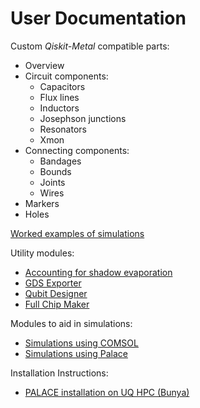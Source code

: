 # User Documentation

Custom *Qiskit-Metal* compatible parts:
- Overview
- Circuit components:
    - Capacitors
    - Flux lines
    - Inductors
    - Josephson junctions
    - Resonators
    - Xmon
- Connecting components:
    - Bandages
    - Bounds
    - Joints
    - Wires
- Markers
- Holes

[Worked examples of simulations](WorkedExamples/README.md)

Utility modules:
- [Accounting for shadow evaporation](PVD.md)
- [GDS Exporter](GDS.md)
- [Qubit Designer](Qubit_Designer.md)
- [Full Chip Maker](FullChipMaker.md)

Modules to aid in simulations:
- [Simulations using COMSOL](Sim_Comsol.md)
- [Simulations using Palace](Sim_Palace.md)

Installation Instructions:
- [PALACE installation on UQ HPC (Bunya)](HPC_documentation.md)
